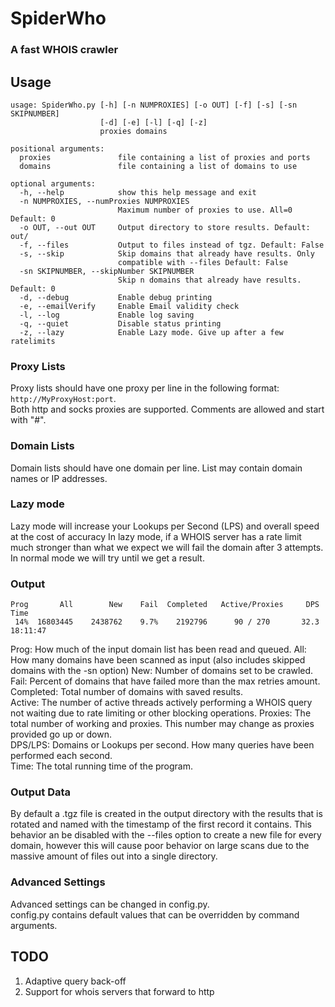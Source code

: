 
# SpiderWho

### A fast WHOIS crawler

## Usage
```
usage: SpiderWho.py [-h] [-n NUMPROXIES] [-o OUT] [-f] [-s] [-sn SKIPNUMBER]
                    [-d] [-e] [-l] [-q] [-z]
                    proxies domains

positional arguments:
  proxies               file containing a list of proxies and ports
  domains               file containing a list of domains to use

optional arguments:
  -h, --help            show this help message and exit
  -n NUMPROXIES, --numProxies NUMPROXIES
                        Maximum number of proxies to use. All=0 Default: 0
  -o OUT, --out OUT     Output directory to store results. Default: out/
  -f, --files           Output to files instead of tgz. Default: False
  -s, --skip            Skip domains that already have results. Only
                        compatible with --files Default: False
  -sn SKIPNUMBER, --skipNumber SKIPNUMBER
                        Skip n domains that already have results. Default: 0
  -d, --debug           Enable debug printing
  -e, --emailVerify     Enable Email validity check
  -l, --log             Enable log saving
  -q, --quiet           Disable status printing
  -z, --lazy            Enable Lazy mode. Give up after a few ratelimits
```

### Proxy Lists
Proxy lists should have one proxy per line in the following format:  
`http://MyProxyHost:port`.  
Both http and socks proxies are supported. Comments are allowed and start with "#".

### Domain Lists
Domain lists should have one domain per line.
List may contain domain names or IP addresses.

### Lazy mode
Lazy mode will increase your Lookups per Second (LPS) and overall speed at the cost of accuracy
In lazy mode, if a WHOIS server has a rate limit much stronger than what we expect we will fail the domain after 3 attempts.
In normal mode we will try until we get a result.

### Output
```
Prog       All        New    Fail  Completed   Active/Proxies     DPS  Time
 14%  16803445    2438762    9.7%    2192796      90 / 270       32.3  18:11:47   
```
Prog: How much of the input domain list has been read and queued.
All: How many domains have been scanned as input (also includes skipped domains with the -sn option)
New: Number of domains set to be crawled.
Fail: Percent of domains that have failed more than the max retries amount.
Completed: Total number of domains with saved results.  
Active: The number of active threads actively performing a WHOIS query not waiting due to rate limiting or other blocking operations.
Proxies: The total number of working and proxies. This number may change as proxies provided go up or down.  
DPS/LPS: Domains or Lookups per second. How many queries have been performed each second.  
Time: The total running time of the program.  

### Output Data
By default a .tgz file is created in the output directory with the results that is rotated and named
with the timestamp of the first record it contains.
This behavior an be disabled with the --files option to create a new file for every domain, however
this will cause poor behavior on large scans due to the massive amount of files out into a single directory.

### Advanced Settings
Advanced settings can be changed in config.py.  
config.py contains default values that can be overridden  by command arguments.

## TODO
1. Adaptive query back-off
2. Support for whois servers that forward to http
